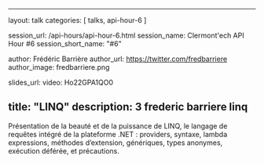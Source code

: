 ---
layout: talk
categories: [ talks, api-hour-6 ]

session_url: /api-hours/api-hour-6.html
session_name: Clermont'ech API Hour &#35;6
session_short_name: "&#35;6"

author: Frédéric Barrière
author_url: https://twitter.com/fredbarriere
author_image: fredbarriere.png

slides_url:
video: Ho22GPA1QO0

title: "LINQ"
description: 3 frederic barriere linq
------

Présentation de la beauté et de la puissance de LINQ, le langage de requêtes
intégré de la plateforme .NET : providers, syntaxe, lambda expressions, méthodes
d’extension, génériques, types anonymes, exécution déférée, et précautions.
